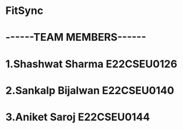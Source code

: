 # FitSync
# ------TEAM MEMBERS------
# 1.Shashwat Sharma E22CSEU0126
# 2.Sankalp Bijalwan E22CSEU0140
# 3.Aniket Saroj E22CSEU0144
